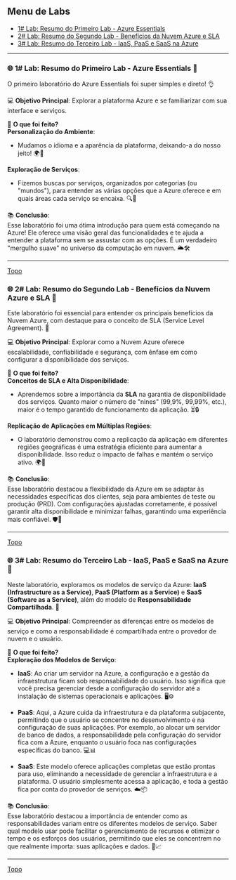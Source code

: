 <a id="menu"></a>
## Menu de Labs  
- [1# Lab: Resumo do Primeiro Lab - Azure Essentials](#personalizacao)  
- [2# Lab: Resumo do Segundo Lab - Benefícios da Nuvem Azure e SLA](#sla)
- [3# Lab: Resumo do Terceiro Lab - IaaS, PaaS e SaaS na Azure](#modelosServico)

---

<a id="personalizacao"></a>
### 🌐 1# Lab: Resumo do Primeiro Lab - Azure Essentials 🚀  
O primeiro laboratório do Azure Essentials foi super simples e direto! 👌

💻 **Objetivo Principal**: Explorar a plataforma Azure e se familiarizar com sua interface e serviços.

🔧 **O que foi feito?**  
**Personalização do Ambiente**:  
- Mudamos o idioma e a aparência da plataforma, deixando-a do nosso jeito! 🌍🎨  

**Exploração de Serviços**:  
- Fizemos buscas por serviços, organizados por categorias (ou "mundos"), para entender as várias opções que a Azure oferece e em quais áreas cada serviço se encaixa. 🔍📂

📚 **Conclusão**:  
Esse laboratório foi uma ótima introdução para quem está começando na Azure! Ele oferece uma visão geral das funcionalidades e te ajuda a entender a plataforma sem se assustar com as opções. É um verdadeiro "mergulho suave" no universo da computação em nuvem. 🌥️🛠️  

---
[Topo](#menu)


<a id="sla"></a>
### 🌐 2# Lab: Resumo do Segundo Lab - Benefícios da Nuvem Azure e SLA 🚀  
Este laboratório foi essencial para entender os principais benefícios da Nuvem Azure, com destaque para o conceito de SLA (Service Level Agreement). 🔧

💻 **Objetivo Principal**: Explorar como a Nuvem Azure oferece escalabilidade, confiabilidade e segurança, com ênfase em como configurar a disponibilidade dos serviços.

🔧 **O que foi feito?**  
**Conceitos de SLA e Alta Disponibilidade**:  
- Aprendemos sobre a importância da **SLA** na garantia de disponibilidade dos serviços. Quanto maior o número de "nines" (99,9%, 99,99%, etc.), maior é o tempo garantido de funcionamento da aplicação. ⏳🔒

**Replicação de Aplicações em Múltiplas Regiões**:  
- O laboratório demonstrou como a replicação da aplicação em diferentes regiões geográficas é uma estratégia eficiente para aumentar a disponibilidade. Isso reduz o impacto de falhas e mantém o serviço ativo. 🌍📶

📚 **Conclusão**:  
Esse laboratório destacou a flexibilidade da Azure em se adaptar às necessidades específicas dos clientes, seja para ambientes de teste ou produção (PRD). Com configurações ajustadas corretamente, é possível garantir alta disponibilidade e minimizar falhas, garantindo uma experiência mais confiável. 🛡️💼  

---
[Topo](#menu)


<a id="modelosServico"></a>
### 🌐 3# Lab: Resumo do Terceiro Lab - IaaS, PaaS e SaaS na Azure 🚀  
Neste laboratório, exploramos os modelos de serviço da Azure: **IaaS (Infrastructure as a Service)**, **PaaS (Platform as a Service)** e **SaaS (Software as a Service)**, além do modelo de **Responsabilidade Compartilhada**. 🔧

💻 **Objetivo Principal**: Compreender as diferenças entre os modelos de serviço e como a responsabilidade é compartilhada entre o provedor de nuvem e o usuário.

🔧 **O que foi feito?**  
**Exploração dos Modelos de Serviço**:  
- **IaaS**: Ao criar um servidor na Azure, a configuração e a gestão da infraestrutura ficam sob responsabilidade do usuário. Isso significa que você precisa gerenciar desde a configuração do servidor até a instalação de sistemas operacionais e aplicações. 🖥️⚙️

- **PaaS**: Aqui, a Azure cuida da infraestrutura e da plataforma subjacente, permitindo que o usuário se concentre no desenvolvimento e na configuração de suas aplicações. Por exemplo, ao alocar um servidor de banco de dados, a responsabilidade pela configuração do servidor fica com a Azure, enquanto o usuário foca nas configurações específicas do banco. 💻📊

- **SaaS**: Este modelo oferece aplicações completas que estão prontas para uso, eliminando a necessidade de gerenciar a infraestrutura e a plataforma. O usuário simplesmente acessa a aplicação, e toda a gestão fica por conta do provedor de serviços. ☁️📦

📚 **Conclusão**:  
Esse laboratório destacou a importância de entender como as responsabilidades variam entre os diferentes modelos de serviço. Saber qual modelo usar pode facilitar o gerenciamento de recursos e otimizar o tempo e os esforços dos usuários, permitindo que eles se concentrem no que realmente importa: suas aplicações e dados. 🌟📈  

---
[Topo](#menu)
